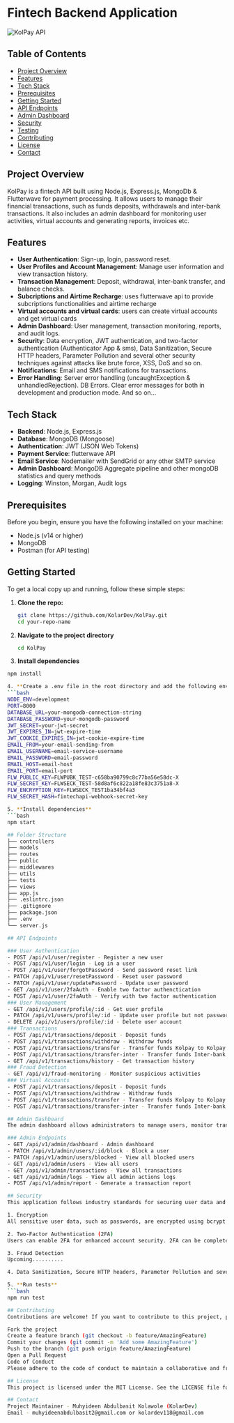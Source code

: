 # Fintech Backend Application

![KolPay API](https://img.shields.io/badge/Node.js-Express.js-brightgreen)

## Table of Contents

- [Project Overview](#project-overview)
- [Features](#features)
- [Tech Stack](#tech-stack)
- [Prerequisites](#prerequisites)
- [Getting Started](#getting-started)
- [API Endpoints](#api-endpoints)
- [Admin Dashboard](#admin-dashboard)
- [Security](#security)
- [Testing](#testing)
- [Contributing](#contributing)
- [License](#license)
- [Contact](#contact)

## Project Overview

KolPay is a fintech API built using Node.js, Express.js, MongoDb & Flutterwave for payment processing. It allows users to manage their financial transactions, such as funds deposits, withdrawals and inter-bank transactions. It also includes an admin dashboard for monitoring user activities, virtual accounts and generating reports, invoices etc.

## Features

- **User Authentication**: Sign-up, login, password reset.
- **User Profiles and Account Management**: Manage user information and view transaction history.
- **Transaction Management**: Deposit, withdrawal, inter-bank transfer, and balance checks.
- **Subcriptions and Airtime Recharge**: uses flutterwave api to provide subcriptions functionalities and airtime recharge
- **Virtual accounts and virtual cards**: users can create virtual accounts and get virtual cards
- **Admin Dashboard**: User management, transaction monitoring, reports, and audit logs.
- **Security**: Data encryption, JWT authentication, and two-factor authentication (Authenticator App & sms), Data Sanitization, Secure HTTP headers, Parameter Pollution and several other security techniques against attacks like brute force, XSS, DoS and so on.
- **Notifications**: Email and SMS notifications for transactions.
- **Error Handling**: Server error handling (uncaughtException & unhandledRejection). DB Errors. Clear error messages for both in development and production mode. And so on...

## Tech Stack

- **Backend**: Node.js, Express.js
- **Database**: MongoDB (Mongoose)
- **Authentication**: JWT (JSON Web Tokens)
- **Payment Service**: flutterwave API
- **Email Service**: Nodemailer with SendGrid or any other SMTP service
- **Admin Dashboard**: MongoDB Aggregate pipeline and other mongoDB statistics and query methods
- **Logging**: Winston, Morgan, Audit logs

## Prerequisites

Before you begin, ensure you have the following installed on your machine:

- Node.js (v14 or higher)
- MongoDB
- Postman (for API testing)

## Getting Started

To get a local copy up and running, follow these simple steps:

1. **Clone the repo:**

   ```bash
   git clone https://github.com/KolarDev/KolPay.git
   cd your-repo-name

   ```

2. **Navigate to the project directory**

   ```bash
   cd KolPay

   ```

3. **Install dependencies**

````bash
npm install

4. **Create a .env file in the root directory and add the following environment variables**
```bash
NODE_ENV=development
PORT=8000
DATABASE_URL=your-mongodb-connection-string
DATABASE_PASSWORD=your-mongodb-password
JWT_SECRET=your-jwt-secret
JWT_EXPIRES_IN=jwt-expire-time
JWT_COOKIE_EXPIRES_IN=jwt-cookie-expire-time
EMAIL_FROM=your-email-sending-from
EMAIL_USERNAME=email-service-username
EMAIL_PASSWORD=email-password
EMAIL_HOST=email-host
EMAIL_PORT=email-port
FLW_PUBLIC_KEY=FLWPUBK_TEST-c658ba90799c8c77ba56e58dc-X
FLW_SECRET_KEY=FLWSECK_TEST-58d8af6c822a18fe83c3751a8-X
FLW_ENCRYPTION_KEY=FLWSECK_TEST1ba34bf4a3
FLW_SECRET_HASH=fintechapi-webhook-secret-key

5. **Install dependencies**
```bash
npm start

## Folder Structure
├── controllers
├── models
├── routes
├── public
├── middlewares
├── utils
├── tests
├── views
├── app.js
├── .eslintrc.json
├── .gitignore
├── package.json
├── .env
└── server.js

## API Endpoints

### User Authentication
- POST /api/v1/user/register - Register a new user
- POST /api/v1/user/login - Log in a user
- POST /api/v1/user/forgotPassword - Send password reset link
- PATCH /api/v1/user/resetPassword - Reset user password
- PATCH /api/v1/user/updatePassword - Update user password
- GET /api/v1/user/2faAuth - Enable two factor authenctication
- POST /api/v1/user/2faAuth - Verify with two factor authentication
### User Management
- GET /api/v1/users/profile/:id - Get user profile
- PATCH /api/v1/users/profile/:id - Update user profile but not password
- DELETE /api/v1/users/profile/:id - Delete user account
### Transactions
- POST /api/v1/transactions/deposit - Deposit funds
- POST /api/v1/transactions/withdraw - Withdraw funds
- POST /api/v1/transactions/transfer - Transfer funds Kolpay to Kolpay
- POST /api/v1/transactions/transfer-inter - Transfer funds Inter-bank
- GET /api/v1/transactions/history - Get transaction history
### Fraud Detection
- GET /api/v1/fraud-monitoring - Monitor suspicious activities
### Virtual Accounts
- POST /api/v1/transactions/deposit - Deposit funds
- POST /api/v1/transactions/withdraw - Withdraw funds
- POST /api/v1/transactions/transfer - Transfer funds Kolpay to Kolpay
- POST /api/v1/transactions/transfer-inter - Transfer funds Inter-bank

## Admin Dashboard
The admin dashboard allows administrators to manage users, monitor transactions, review suspicious activities, and generate reports. Below are the key routes available in the admin dashboard:

### Admin Endpoints
- GET /api/v1/admin/dashboard - Admin dashboard
- PATCH /api/v1/admin/users/:id/block - Block a user
- PATCH /api/v1/admin/users/blocked - View all blocked users
- GET /api/v1/admin/users - View all users
- GET /api/v1/admin/transactions - View all transactions
- GET /api/v1/admin/logs - View all admin actions logs
- POST /api/v1/admin/report - Generate a transaction report

## Security
This application follows industry standards for securing user data and transactions. Below are the key security measures implemented:

1. Encryption
All sensitive user data, such as passwords, are encrypted using bcrypt before being stored in the database. Other sensitive information is encrypted using the crypto module.

2. Two-Factor Authentication (2FA)
Users can enable 2FA for enhanced account security. 2FA can be completed via an OTP sent to the user’s email or phone number, or by using an authenticator app.

3. Fraud Detection
Upcoming..........

4. Data Sanitization, Secure HTTP headers, Parameter Pollution and several other security techniques against attacks like brute force, XSS, DoS and so on.

5. **Run tests**
```bash
npm run test

## Contributing
Contributions are welcome! If you want to contribute to this project, please follow these steps:

Fork the project
Create a feature branch (git checkout -b feature/AmazingFeature)
Commit your changes (git commit -m 'Add some AmazingFeature')
Push to the branch (git push origin feature/AmazingFeature)
Open a Pull Request
Code of Conduct
Please adhere to the code of conduct to maintain a collaborative and friendly environment.

## License
This project is licensed under the MIT License. See the LICENSE file for more information.

## Contact
Project Maintainer - Muhyideen Abdulbasit Kolawole (KolarDev)
Email - muhyideenabdulbasit2@gmail.com or kolardev118@gmail.com
````
